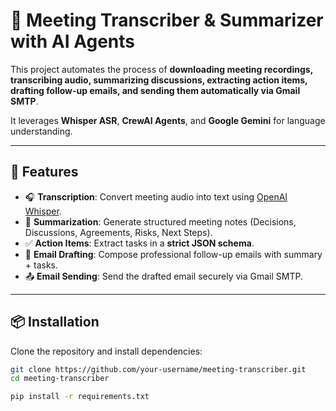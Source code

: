 # 🎤 Meeting Transcriber & Summarizer with AI Agents  

This project automates the process of **downloading meeting recordings, transcribing audio, summarizing discussions, extracting action items, drafting follow-up emails, and sending them automatically via Gmail SMTP**.  

It leverages **Whisper ASR**, **CrewAI Agents**, and **Google Gemini** for language understanding.  

---

## 🚀 Features  

- 🎧 **Transcription**: Convert meeting audio into text using [OpenAI Whisper](https://huggingface.co/openai/whisper-tiny).  
- 📝 **Summarization**: Generate structured meeting notes (Decisions, Discussions, Agreements, Risks, Next Steps).  
- ✅ **Action Items**: Extract tasks in a **strict JSON schema**.  
- 📧 **Email Drafting**: Compose professional follow-up emails with summary + tasks.  
- 📤 **Email Sending**: Send the drafted email securely via Gmail SMTP.  

---

## 📦 Installation  

Clone the repository and install dependencies:  

```bash
git clone https://github.com/your-username/meeting-transcriber.git
cd meeting-transcriber

pip install -r requirements.txt

